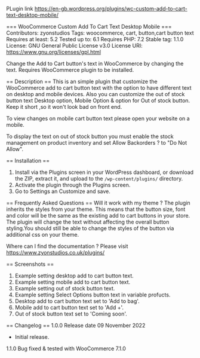 PLugin link
https://en-gb.wordpress.org/plugins/wc-custom-add-to-cart-text-desktop-mobile/


=== WooCommerce Custom Add To Cart Text Desktop Mobile ===
Contributors: zyonstudios
Tags: woocommerce, cart, button,cart button text
Requires at least: 5.2
Tested up to: 6.1
Requires PHP: 7.2
Stable tag: 1.1.0
License: GNU General Public License v3.0
License URI: https://www.gnu.org/licenses/gpl.html

Change the Add to Cart button\'s text in WooCommerce by changing the text.
Requires WooCommerce plugin to be installed.

== Description ==
This is an simple plugin that customize the WooCommerce add to cart button text with the option to have different text on desktop and mobile devices.
Also you can customize the out of stock button text
Desktop option, Mobile Option & option for Out of stock button.
Keep it short ,so it won\'t look bad on front end.

To view changes on mobile cart button text please open your website on a mobile.

To display the text on out of stock button you must enable the stock management on product inventory and set Allow Backorders ? to \"Do Not Allow\".

== Installation ==
1. Install via the Plugins screen in your WordPress dashboard, or download the ZIP, extract it, and upload to the `/wp-content/plugins/` directory.
2. Activate the plugin through the Plugins screen.
3. Go to Settings an Customize and save.

== Frequently Asked Questions ==
Will it work with my theme ?
The plugin inherits the styles from your theme. This means that the button size, font and color will be the same as the existing add to cart buttons in your store. The plugin will change the text without affecting the overall button styling.You should still be able to change the styles of the button via additional css on your theme.

Where can I find the documentation ? 
Please visit https://www.zyonstudios.co.uk/plugins/


== Screenshots ==
1. Example setting desktop add to cart button text.
2. Example setting mobile add to cart button text.
3. Example setting out of stock button text.
4. Example setting Select Options button text in variable profucts.
5. Desktop add to cart button text set to 'Add to bag'.
6. Mobile add to cart button text set to 'Add +'.
7. Out of stock button text set to 'Coming soon'.

== Changelog ==
1.0.0
Release date 09 November 2022
* Initial release.

1.1.0
Bug fixed & tested with WooCommerce 7.1.0
